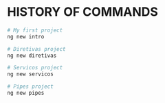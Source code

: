 # HISTORY OF COMMANDS

```bash
# My first project
ng new intro

# Diretivas project
ng new diretivas

# Servicos project
ng new servicos

# Pipes project
ng new pipes
```